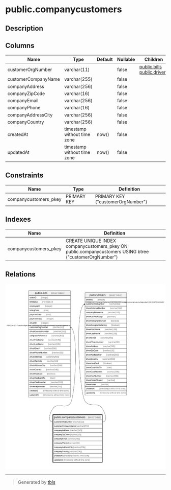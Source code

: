 # public.companycustomers

## Description

## Columns

| Name | Type | Default | Nullable | Children | Parents | Comment |
| ---- | ---- | ------- | -------- | -------- | ------- | ------- |
| customerOrgNumber | varchar(11) |  | false | [public.bills](public.bills.md) [public.drivers](public.drivers.md) |  |  |
| customerCompanyName | varchar(255) |  | false |  |  |  |
| companyAddress | varchar(256) |  | false |  |  |  |
| companyZipCode | varchar(16) |  | false |  |  |  |
| companyEmail | varchar(256) |  | false |  |  |  |
| companyPhone | varchar(16) |  | false |  |  |  |
| companyAddressCity | varchar(256) |  | false |  |  |  |
| companyCountry | varchar(256) |  | false |  |  |  |
| createdAt | timestamp without time zone | now() | false |  |  |  |
| updatedAt | timestamp without time zone | now() | false |  |  |  |

## Constraints

| Name | Type | Definition |
| ---- | ---- | ---------- |
| companycustomers_pkey | PRIMARY KEY | PRIMARY KEY ("customerOrgNumber") |

## Indexes

| Name | Definition |
| ---- | ---------- |
| companycustomers_pkey | CREATE UNIQUE INDEX companycustomers_pkey ON public.companycustomers USING btree ("customerOrgNumber") |

## Relations

![er](public.companycustomers.svg)

---

> Generated by [tbls](https://github.com/k1LoW/tbls)
